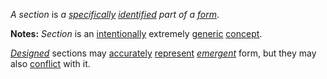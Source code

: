 *A section* is *a [specifically](https://github.com/gcassel/Modular-Organization-Terminology/blob/master/terms/specific.md) [identified](https://github.com/gcassel/Modular-Organization-Terminology/blob/master/terms/identify.md) part of a [form](https://github.com/gcassel/Modular-Organization-Terminology/blob/master/terms/form.md)*.

**Notes:**  *Section* is an [intentionally](https://github.com/gcassel/Modular-Organization-Terminology/blob/master/terms/intention.md) extremely [generic](https://github.com/gcassel/Modular-Organization-Terminology/blob/master/terms/generic.md) [concept](https://github.com/gcassel/Modular-Organization-Terminology/blob/master/terms/concept.md).

*[Designed](https://github.com/gcassel/Modular-Organization-Terminology/blob/master/terms/design.md)* sections may [accurately](https://github.com/gcassel/Modular-Organization-Terminology/blob/master/terms/accuracy.md) [represent](https://github.com/gcassel/Modular-Organization-Terminology/blob/master/terms/representation.md) *[emergent](https://github.com/gcassel/Modular-Organization-Terminology/blob/master/terms/emergence.md)* form, but they may also [conflict](https://github.com/gcassel/Modular-Organization-Terminology/blob/master/terms/conflict.md) with it.
